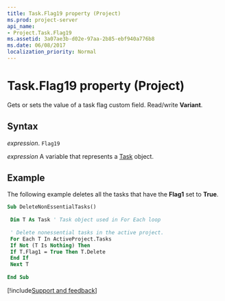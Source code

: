 ```yaml
---
title: Task.Flag19 property (Project)
ms.prod: project-server
api_name:
- Project.Task.Flag19
ms.assetid: 3a07ae3b-d02e-97aa-2b85-ebf940a776b8
ms.date: 06/08/2017
localization_priority: Normal
---
```



# Task.Flag19 property (Project)

Gets or sets the value of a task flag custom field. Read/write  **Variant**.


## Syntax

_expression_. `Flag19`

_expression_ A variable that represents a [Task](./Project.Task.md) object.


## Example

The following example deletes all the tasks that have the  **Flag1** set to **True**.


```vb
Sub DeleteNonEssentialTasks() 
 
 Dim T As Task ' Task object used in For Each loop 
 
 ' Delete nonessential tasks in the active project. 
 For Each T In ActiveProject.Tasks 
 If Not (T Is Nothing) Then 
 If T.Flag1 = True Then T.Delete 
 End If 
 Next T 
 
End Sub
```

[!include[Support and feedback](~/includes/feedback-boilerplate.md)]